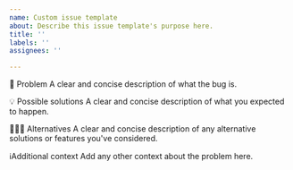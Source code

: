 ```yaml
---
name: Custom issue template
about: Describe this issue template's purpose here.
title: ''
labels: ''
assignees: ''

---
```


🐞 Problem
A clear and concise description of what the bug is.

💡 Possible solutions
A clear and concise description of what you expected to happen.

🤹🏼‍♂️ Alternatives
A clear and concise description of any alternative solutions or features you've considered.

ℹ️Additional context
Add any other context about the problem here.
